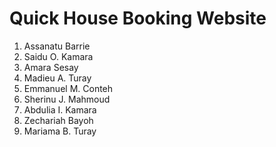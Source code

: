 # Quick House Booking Website

1.  Assanatu Barrie
2. Saidu O. Kamara
3. Amara Sesay
4. Madieu A. Turay
5. Emmanuel M. Conteh
6. Sherinu J. Mahmoud
7. Abdulia I. Kamara
8. Zechariah Bayoh
9. Mariama B. Turay


<!---
keyboardwarriors-group/keyboardwarriors-group is a ✨ special ✨ repository because its `README.md` (this file) appears on your GitHub profile.
You can click the Preview link to take a look at your changes.
--->
